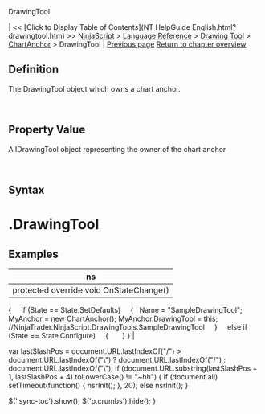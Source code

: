﻿










 


DrawingTool







| &lt;&lt; [Click to Display Table of Contents](NT HelpGuide English.html?drawingtool.htm) &gt;&gt;
 [NinjaScript](ninjascript.htm) &gt; [Language Reference](language_reference_wip.htm) &gt; [Drawing Tool](drawing_tools.htm) &gt; [ChartAnchor](chartanchor.htm) &gt;
DrawingTool | [Previous page](displayname.htm)
[Return to chapter overview](chartanchor.htm)










Definition
----------


The DrawingTool object which owns a chart anchor.


 


Property Value
--------------


A IDrawingTool object representing the owner of the chart anchor


 


Syntax
------


<chartanchor>.DrawingTool
=========================



Examples
--------




| ns |
| --- |
| protected override void OnStateChange()
{
     if (State == State.SetDefaults)
     {   
Name = "SampleDrawingTool";       
MyAnchor = new ChartAnchor();
MyAnchor.DrawingTool = this; //NinjaTrader.NinjaScript.DrawingTools.SampleDrawingTool
     }
     else if (State == State.Configure)
     {
 
     }
} |






 
 var lastSlashPos = document.URL.lastIndexOf("/") &gt; document.URL.lastIndexOf("\\") ? document.URL.lastIndexOf("/") : document.URL.lastIndexOf("\\");
 if (document.URL.substring(lastSlashPos + 1, lastSlashPos + 4).toLowerCase() != "~hh") {
 if (document.all) setTimeout(function() {
 nsrInit();
 }, 20);
 else nsrInit();
 }
 
 
 $('.sync-toc').show();
 $('p.crumbs').hide();
 }
 
 
 



</chartanchor>
